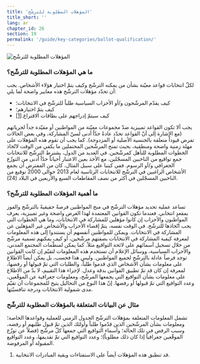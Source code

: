 ```yaml
---
title: 'المؤهلات المطلوبة للترشّح'
title_short: ''
lang: ar
chapter_id: 26
section: 19
permalink: '/guide/key-categories/ballot-qualification/'
---
```


![المؤهلات المطلوبة للترشّح](/images/inventory/categories/ballot-qualification.png)

### ما هي المؤهلات المطلوبة للترشّح؟

لكلّ انتخابات قواعد معيّنة بشأن من يمكنه الترشّح وكيف يتمّ اختيار هؤلاء الأشخاص. يجب أن تحدّد مؤهلات الترشّح هذه معايير واضحة لما يلي:

*   كيف يقدّم المرشّحون و/أو الأحزاب السياسية طلباً للترشّح في الانتخابات؛
*   كيف يتمّ اختيارهم؛
*   كيف سيتمّ إدراجهم على بطاقات الاقتراع.[\[1\]](#footnote-1)

يجب ألا تكون القواعد تمييزية ضدّ مجموعات معيّنة من المواطنين أو مقيّدة جداً لحرياتهم (مع الإشارة إلى أنّ القواعد تحدّد عادةً حدّاً أدنى لسنّ المشاركة، وفي بعض الحالات تفرض قيوداً متعلقة بالجنسية الأصلية أو المزدوجة). كما يجب أن تقوم هذه المؤهلات على مهلة زمنية واضحة ومنطقية، بحيث تمنح المرشّحين المحتملين ما يكفي من الوقت لاتّخاذ الخطوات المطلوبة للتأهل كمرشّحين. في العديد من الدول، يشترط الترشّح للانتخابات جمع تواقيع من الناخبين المسجّلين، مع الأخذ بعين الاعتبار أحياناً حدّاً أدنى من التوزّع الجغرافي و/أو الرسوم. ففي كينيا على سبيل المثال، كان من المفترض أن يجمع الأشخاص الراغبين في الترشّح للانتخابات الرئاسية لعام 2013 حوالى 2000 توقيع من الناخبين المسجّلين في أكثر من نصف المقاطعات السبع والأربعين في البلاد (24).

### ما أهمية المؤهلات المطلوبة للترشّح؟

تساعد عملية تحديد مؤهلات الترشّح في منح المواطنين فرصةً حقيقيةً بالترشّح والفوز بمقعدٍ انتخابي. فعندما تكون القوانين المعتمدة لهذا الغرض واضحة وغير تمييزية، يعرف المواطنون والأحزاب إن كانوا مؤهلين للمشاركة في الانتخابات، وما هي الخطوات التي يجب اتّخاذها للترشّح. في الوقت نفسه، يتمّ إقصاء الأحزاب والأشخاص غير المؤهلين عن المشاركة في الانتخابات. ويمكن للمواطنين أنفسهم أن يستندوا إلى هذه المعلومات لمعرفة كيفية المشاركة في الانتخابات بصفتهم مرشّحين، أو كيف يمكنهم تسمية مرشّح من خلال تسجيل أسمائهم على لائحة التواقيع مثلاً. كما يمكن لمنظّمات المجتمع المدني، والأحزاب السياسية، ووسائل الإعلام أن تستخدم هذه المعلومات لتقيّم إن كانت القوانين توجد فرصاً عادلة بالترشّح لجميع المواطنين. وليس هذا فحسب، بل يمكن أيضاً الاطلاع على معلومات بشأن الأشخاص الذي قدموا طلباً، والطلبات التي تمّ قبولها أو رفضها، لمعرفة إن كان قد تمّ تطبيق القوانين بدقة وعدل. لإجراء هذا التقييم، لا بدّ من الاطلاع على معلومات بشأن التواقيع التي يجمعها المرشّح، ومعلومات جغرافية عن الموقّعين، وعدد التواقيع التي تمّ قبولها أو رفضها. إنّ هذا النوع من التحاليل يتيح للمجموعات أن تقيّم مدى شمولية الانتخابات ودرجة تنافسيّتها.

### مثال عن البيانات المتعلقة بالمؤهلات المطلوبة للترشّح

تشمل المعلومات المتعلقة بمؤهلات الترشّح الجدول الزمني للعملية وقواعدها الخاصة؛ ومعلومات بشأن المرشّحين الذين قدّموا طلباً وأولئك الذين تمّ قبول طلبهم أو رفضه، وسبب الرفض في تلك الحالة؛ وأسماء التواقيع التي جمعها كلّ مرشّح (فضلاً عن توزّع الموقّعين جغرافياً إذا كان ذلك مطلوباً)؛ وعدد التواقيع التي تمّ تقديمها، وعدد التواقيع المقبولة أو المرفوضة.

1.  [](#reference-1)قد تنطبق هذه المؤهلات أيضاً على الاستفتاءات وبقية المبادرات الانتخابية.
